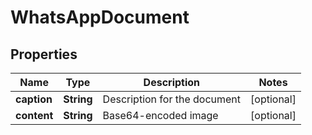 
# WhatsAppDocument

## Properties
Name | Type | Description | Notes
------------ | ------------- | ------------- | -------------
**caption** | **String** | Description for the document |  [optional]
**content** | **String** | Base64-encoded image |  [optional]



